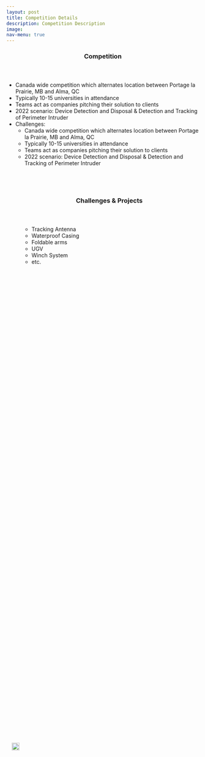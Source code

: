 ```yaml
---
layout: post
title: Competition Details
description: Competition Description
image:
nav-menu: true
---
```


<!-- Two -->
<section id="one" class="spotlights">
	<section>
		<a href="#" class="image">
            <div style="padding: 1em; margin: 0;
  position: absolute;
  top: 50%;
  -ms-transform: translateY(-50%);
  transform: translateY(-50%);">
                <img style="weight:100%; height:100%" src="{% link assets/images/competition.jpg %}" alt="" data-position=""/>
            </div>
		</a>
		<div class="content">
			<div class="inner">
				<header class="major">
					<h3>Competition</h3>
				</header>	
                <ul style="list-style-type:disc;">
                    <li>Canada wide competition which alternates location between Portage la Prairie, MB and Alma, QC</li>
                    <li>Typically 10-15 universities in attendance</li>
                    <li>Teams act as companies pitching their solution to clients</li>
                    <li>2022 scenario: Device Detection and Disposal & Detection and Tracking of Perimeter Intruder</li>
                    <li>
                        Challenges:
                        <ul style="list-style-type:circle;">
                            <li>Canada wide competition which alternates location between Portage la Prairie, MB and Alma, QC</li>
                            <li>Typically 10-15 universities in attendance</li>
                            <li>Teams act as companies pitching their solution to clients</li>
                            <li>2022 scenario: Device Detection and Disposal & Detection and Tracking of Perimeter Intruder</li>
                        </ul>
                    </li>
                </ul>
			</div>
		</div>
</section>


<section id="two">
	<div style="margin: auto; width: 90%; padding: 3em" class="inner">
		<header class="major">
			<h3>Challenges & Projects</h3>
		</header>
		<ul style="list-style-type:circle;">
            <li>Tracking Antenna</li>
            <li>Waterproof Casing</li>
            <li>Foldable arms</li>
            <li>UGV</li>
            <li>Winch System</li>
            <li>etc.</li>
        </ul>
    </div>
</section>


